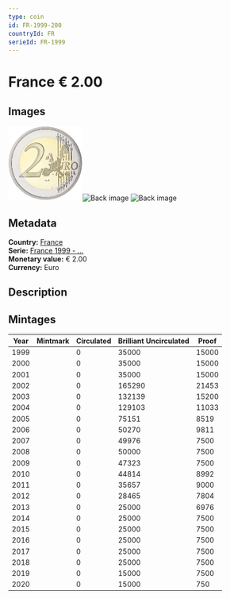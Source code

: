 ```yaml
---
type: coin
id: FR-1999-200
countryId: FR
serieId: FR-1999
---
```


# France € 2.00

## Images

<img src="../../../img/common-2002-200.png" height="150" alt="Front image"><img src="img/france-1999-200.png" height="150" alt="Back image">     ![Back image]()

## Metadata

**Country:** [France](../index.md)\
**Serie:** [France 1999 - ...](index.md)\
**Monetary value:** € 2.00\
**Currency:** Euro

## Description


## Mintages

| Year | Mintmark | Circulated | Brilliant Uncirculated | Proof |
| ---- | -------- | ---------- | ---------------------- | ----- |
| 1999 |  | 0| 35000 | 15000 |
| 2000 |  | 0| 35000 | 15000 |
| 2001 |  | 0| 35000 | 15000 |
| 2002 |  | 0| 165290 | 21453 |
| 2003 |  | 0| 132139 | 15200 |
| 2004 |  | 0| 129103 | 11033 |
| 2005 |  | 0| 75151 | 8519 |
| 2006 |  | 0| 50270 | 9811 |
| 2007 |  | 0| 49976 | 7500 |
| 2008 |  | 0| 50000 | 7500 |
| 2009 |  | 0| 47323 | 7500 |
| 2010 |  | 0| 44814 | 8992 |
| 2011 |  | 0| 35657 | 9000 |
| 2012 |  | 0| 28465 | 7804 |
| 2013 |  | 0| 25000 | 6976 |
| 2014 |  | 0| 25000 | 7500 |
| 2015 |  | 0| 25000 | 7500 |
| 2016 |  | 0| 25000 | 7500 |
| 2017 |  | 0| 25000 | 7500 |
| 2018 |  | 0| 25000 | 7500 |
| 2019 |  | 0| 15000 | 7500 |
| 2020 |  | 0| 15000 | 750 |
